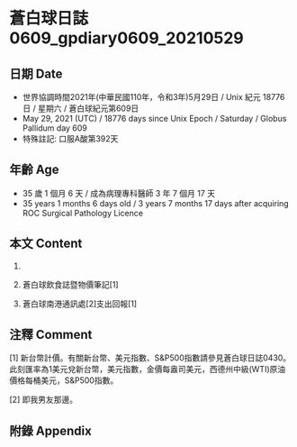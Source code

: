 [_metadata_:encoding]: - "utf-8"
[_metadata_:language]: - "zh-Hant-TW"
[_metadata_:fileformat]: - "markdown"
[_metadata_:MIME_type]: - "text/plain"
[_metadata_:markdown_version]: - "commonmark version 0.29"
[_metadata_:markdown_spec]: - "https://spec.commonmark.org/0.29/"

# 蒼白球日誌0609_gpdiary0609_20210529 #

## 日期 Date ##

* 世界協調時間2021年(中華民國110年，令和3年)5月29日 / Unix 紀元 18776 日 / 星期六 / 蒼白球紀元第609日
* May 29, 2021 (UTC) / 18776 days since Unix Epoch / Saturday / Globus Pallidum day 609
* 特殊註記: 口服A酸第392天

## 年齡 Age ##

* 35 歲 1 個月 6 天 / 成為病理專科醫師 3 年 7 個月 17 天
* 35 years 1 months 6 days old / 3 years 7 months 17 days after acquiring ROC Surgical Pathology Licence

## 本文 Content ##

1. 

    
2. 蒼白球飲食誌暨物價筆記[1]

    
3. 蒼白球南港通訊處[2]支出回報[1]

    

## 注釋 Comment ##

[1] 新台幣計價。有關新台幣、美元指數、S&P500指數請參見蒼白球日誌0430。此刻匯率為1美元兌新台幣，美元指數，金價每盎司美元，西德州中級(WTI)原油價格每桶美元，S&P500指數。


[2] 即我男友那邊。



## 附錄 Appendix ##

